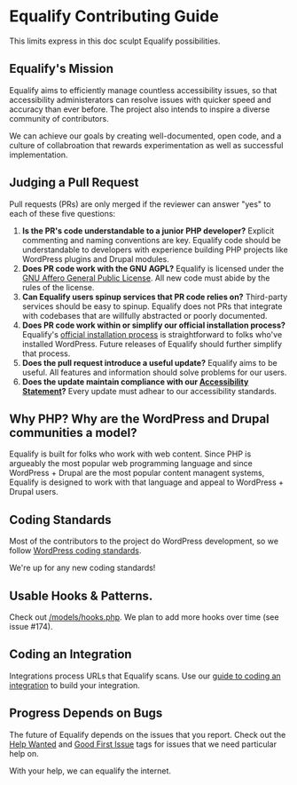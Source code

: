 # Equalify Contributing Guide

This limits express in this doc sculpt Equalify possibilities. 

## Equalify's Mission

Equalify aims to efficiently manage countless accessibility issues, so that accessibility administerators can resolve issues with quicker speed and accuracy than ever before. The project also intends to inspire a diverse community of contributors. 

We can achieve our goals by creating well-documented, open code, and a culture of collabroation that rewards experimentation as well as successful implementation.

## Judging a Pull Request

Pull requests (PRs) are only merged if the reviewer can answer "yes" to each of these five questions:

1. **Is the PR's code understandable to a junior PHP developer?** Explicit commenting and naming conventions are key. Equalify code should be understandable to developers with experience building PHP projects like WordPress plugins and Drupal modules.
2. **Does PR code work with the GNU AGPL?** Equalify is licensed under the [GNU Affero General Public License](/LICENSE). All new code must abide by the rules of the license.
3. **Can Equalify users spinup services that PR code relies on?** Third-party services should be easy to spinup. Equalify does not PRs that integrate with codebases that are willfully abstracted or poorly documented.
4. **Does PR code work within or simplify our official installation process?** Equalify's [official installation process](/README.md#download-and-use) is straightforward to folks who've installed WordPress. Future releases of Equalify should further simplify that process. 
5. **Does the pull request introduce a useful update?** Equalify aims to be useful. All features and information should solve problems for our users.
6. **Does the update maintain compliance with our [Accessibility Statement](/ACCESSIBILITY.md)?** Every update must adhear to our accessibility standards.

## Why PHP? Why are the WordPress and Drupal communities a model?
Equalify is built for folks who work with web content. Since PHP is argueably the most popular web programming language and since WordPress + Drupal are the most popular content managent systems, Equalify is designed to work with that language and appeal to WordPress + Drupal users.

## Coding Standards

Most of the contributors to the project do WordPress development, so we follow [WordPress coding standards](https://github.com/WordPress/WordPress-Coding-Standards).

We're up for any new coding standards!

## Usable Hooks & Patterns.

Check out [/models/hooks.php](/models/hooks.php). We plan to add more hooks over time (see issue #174).

## Coding an Integration

Integrations process URLs that Equalify scans. Use our [guide to coding an integration](https://github.com/bbertucc/equalify/wiki/Coding-an-Integration) to build your integration.

## Progress Depends on Bugs

The future of Equalify depends on the issues that you report. Check out the [Help Wanted](https://github.com/bbertucc/equalify/issues?q=is%3Aissue+is%3Aopen+label%3A%22help+wanted%22) and [Good First Issue](https://github.com/bbertucc/equalify/issues?q=is%3Aissue+is%3Aopen+label%3A%22good+first+issue%22) tags for issues that we need particular help on.

With your help, we can equalify the internet.
